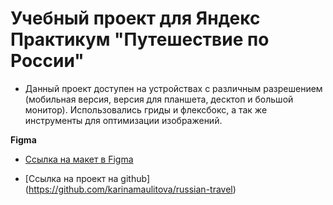 # Учебный проект для Яндекс Практикум "Путешествие по России"

* Данный проект доступен на устройствах с различным разрешением (мобильная версия, версия для планшета, десктоп и большой монитор). Использовались гриды и флексбокс, а так же инструменты для оптимизации изображений. 

**Figma**

* [Ссылка на макет в Figma](https://www.figma.com/file/OyRWEjU6wBwRe1hapzQoLx/Sprint-3%3A-Russia-%2F-desktop-%2B-mobile?node-id=28503%3A0)

* [Ссылка на проект на github] (https://github.com/karinamaulitova/russian-travel)